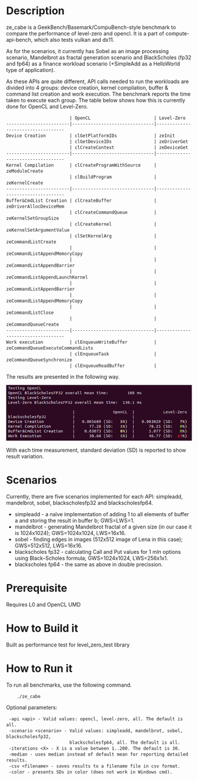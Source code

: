 # Description
ze_cabe is a GeekBench/Basemark/CompuBench-style benchmark to compare the performance of level-zero and opencl. It is a part of compute-api-bench, which also tests vulkan and dx11.

As for the scenarios, it currently has Sobel as an image processing scenario, Mandelbrot as fractal generation scenario and BlackScholes (fp32 and fp64) as a finance workload scenario (+SimpleAdd as a HelloWorld type of application).

As these APIs are quite different, API calls needed to run the workloads are divided into 4 groups: device creation, kernel compilation, buffer & command list creation and work execution. The benchmark reports the time taken to execute each group. The table below shows how this is currently done for OpenCL and Level-Zero.

```
                        | OpenCL                        | Level-Zero
------------------------|-------------------------------|-----------------------------------
Device Creation         | clGetPlatformIDs              | zeInit
                        | clGetDeviceIDs                | zeDriverGet
                        | clCreateContext               | zeDeviceGet
------------------------|-------------------------------|-----------------------------------
Kernel Compilation      | clCreateProgramWithSource     | zeModuleCreate
                        | clBuildProgram                | zeKernelCreate
------------------------|-------------------------------|-----------------------------------
Buffer&CmdList Creation | clCreateBuffer                | zeDriverAllocDeviceMem
                        | clCreateCommandQueue          | zeKernelSetGroupSize
                        | clCreateKernel                | zeKernelSetArgumentValue
                        | clSetKernelArg                | zeCommandListCreate
                        |                               | zeCommandListAppendMemoryCopy
                        |                               | zeCommandListAppendBarrier
                        |                               | zeCommandListAppendLaunchKernel
                        |                               | zeCommandListAppendBarrier
                        |                               | zeCommandListAppendMemoryCopy
                        |                               | zeCommandListClose
                        |                               | zeCommandQueueCreate
------------------------|-------------------------------|-----------------------------------
Work execution          | clEnqueueWriteBuffer          | zeCommandQueueExecuteCommandLists
                        | clEnqueueTask                 | zeCommandQueueSynchronize
                        | clEnqueueReadBuffer           |
```

The results are presented in the following way. 

![cabe-result][img:cabe-result]

[img:cabe-result]: ../../doc/cabe-result.png

With each time measurement, standard deviation (SD) is reported to show result variation.

# Scenarios
Currently, there are five scenarios implemented for each API: simpleadd, mandelbrot, sobel, blackscholesfp32 and blackscholesfp64. 
- simpleadd - a naïve implementation of adding 1 to all elements of buffer a and storing the result in buffer b; GWS=LWS=1.
- mandelbrot - generating Mandelbrot fractal of a given size (in our case it is 1024x1024); GWS=1024x1024, LWS=16x16.
- sobel - finding edges in images (512x512 image of Lena in this case); GWS=512x512, LWS=16x16.
- blackscholes fp32 - calculating Call and Put values for 1 mln options using Black–Scholes formula; GWS=1024x1024, LWS=256x1x1.
- blackscholes fp64 - the same as above in double precission.

# Prerequisite
Requires L0 and OpenCL UMD 
  
# How to Build it
Built as performance test for level_zero_test library

# How to Run it
To run all benchmarks, use the following command. 
```
    ./ze_cabe
```

Optional parameters:
```
 -api <api> - Valid values: opencl, level-zero, all. The default is all. 
 -scenario <scenario> - Valid values: simpleadd, mandelbrot, sobel, blackscholesfp32,
                        blackscholesfp64, all. The default is all.
 -iterations <X> - X is a value between 1..200. The default is 30.
 -median - uses median instead of default mean for reporting detailed results.
 -csv <filename> - saves results to a filename file in csv format. 
 -color - presents SDs in color (does not work in Windows cmd).
```
